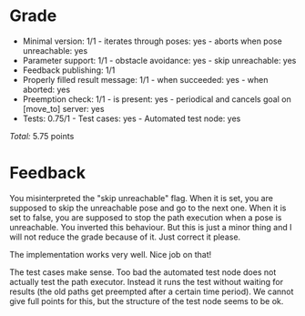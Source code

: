 Grade
=====

* Minimal version: 1/1
      - iterates through poses: yes
      - aborts when pose unreachable: yes
* Parameter support: 1/1
      - obstacle avoidance: yes
      - skip unreachable: yes
* Feedback publishing: 1/1
* Properly filled result message: 1/1
      - when succeeded: yes
      - when aborted: yes
* Preemption check: 1/1
      - is present: yes
      - periodical and cancels goal on [move_to] server: yes
* Tests: 0.75/1
      - Test cases: yes
      - Automated test node: yes

_Total:_ 5.75 points

Feedback
========

You misinterpreted the "skip unreachable" flag. When it is set, you are supposed to skip the unreachable pose and go to the next one. When it is set to false, you are supposed to stop the path execution when a pose is unreachable. You inverted this behaviour. But this is just a minor thing and I will not reduce the grade because of it. Just correct it please.

The implementation works very well. Nice job on that!

The test cases make sense. Too bad the automated test node does not actually test the path executor. Instead it runs the test without waiting for results (the old paths get preempted after a certain time period). We cannot give full points for this, but the structure of the test node seems to be ok. 